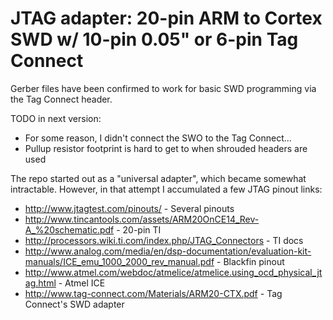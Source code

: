 JTAG adapter: 20-pin ARM to Cortex SWD w/ 10-pin 0.05" or 6-pin Tag Connect
===

Gerber files have been confirmed to work for basic SWD programming via the Tag Connect header.

TODO in next version:

  * For some reason, I didn't connect the SWO to the Tag Connect...
  * Pullup resistor footprint is hard to get to when shrouded headers are used

The repo started out as a "universal adapter", which became somewhat intractable.
However, in that attempt I accumulated a few JTAG pinout links:

  * http://www.jtagtest.com/pinouts/ - Several pinouts
  * http://www.tincantools.com/assets/ARM20OnCE14_Rev-A_%20schematic.pdf - 20-pin TI
  * http://processors.wiki.ti.com/index.php/JTAG_Connectors - TI docs
  * http://www.analog.com/media/en/dsp-documentation/evaluation-kit-manuals/ICE_emu_1000_2000_rev_manual.pdf - Blackfin pinout
  * http://www.atmel.com/webdoc/atmelice/atmelice.using_ocd_physical_jtag.html - Atmel ICE
  * http://www.tag-connect.com/Materials/ARM20-CTX.pdf - Tag Connect's SWD adapter
